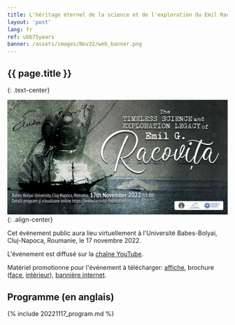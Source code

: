 ```yaml
---
title: L'héritage éternel de la science et de l'exploration du Emil Racovitza
layout: 'post'
lang: fr
ref: ubb75years
banner: /assets/images/Nov22/web_banner.png
---
```


## {{ page.title }}
{: .text-center}

![](/assets/images/Nov22/web_banner.png){: .align-center}

Cet événement public aura lieu virtuellement à l'Université Babes-Bolyai, Cluj-Napoca, Roumanie, le 17 novembre 2022.

L'événement est diffusé sur la [chaîne YouTube](https://www.youtube.com/channel/UCQlrz7oSFbyjj3f6C_5Vngg).

Matériel promotionne pour l'événement à télécharger: [affiche](/assets/images/Nov22/poster.jpg), brochure ([face](/assets/images/Nov22/brochure_front.jpg), [intérieur](/assets/images/Nov22/brochure_interior.jpg)), [bannière internet](/assets/images/Nov22/web_banner.png).

## Programme (en anglais)

{% include 20221117_program.md %}